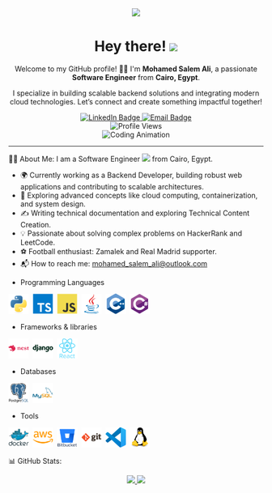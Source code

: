<!--
**Mohamed-Salem-Ali/Mohamed-Salem-Ali** is a ✨ _special_ ✨ repository because its `README.md` (this file) appears on your GitHub profile.

Here are some ideas to get you started:

- 🔭 I’m currently working on ...
- 🌱 I’m currently learning ...
- 👯 I’m looking to collaborate on ...
- 🤔 I’m looking for help with ...
- 💬 Ask me about ...
- 📫 How to reach me: ...
- 😄 Pronouns: ...
- ⚡ Fun fact: ...
-->

<div id="header" align="center">
  <img src="https://media.giphy.com/media/bGgsc5mWoryfgKBx1u/giphy.gif" width="100"/>
  <h1 align="center">
    Hey there! 
    <img src="https://media.giphy.com/media/hvRJCLFzcasrR4ia7z/giphy.gif" width="30px"/>
  </h1>
  <p>Welcome to my GitHub profile! 👨‍💻 I'm <strong>Mohamed Salem Ali</strong>, a passionate <strong>Software Engineer</strong> from <strong>Cairo, Egypt</strong>.</p>
  <p>I specialize in building scalable backend solutions and integrating modern cloud technologies. Let’s connect and create something impactful together!</p>
</div>

<div id="badges" align="center">
  <a href="https://www.linkedin.com/in/mohamed-salem-ali/" target="_blank">
    <img src="https://img.shields.io/badge/LinkedIn-blue?style=for-the-badge&logo=linkedin&logoColor=white" alt="LinkedIn Badge"/>
  </a>
  <a href="mohamed_salem_ali@outlook.com" target="_blank">
    <img src="https://img.shields.io/badge/Email-red?style=for-the-badge&logo=gmail&logoColor=white" alt="Email Badge"/>
  </a>
</div>

<div align="center">
  <img src="https://komarev.com/ghpvc/?username=Mohamed-Salem-Ali&style=flat-square&color=blue" alt="Profile Views"/>
</div>

<div align="center">
  <img src="https://media.giphy.com/media/dWesBcTLavkZuG35MI/giphy.gif" width="600" height="300" alt="Coding Animation"/>
</div>


---
👨‍💻 About Me:
I am a Software Engineer <img src="https://media.giphy.com/media/WUlplcMpOCEmTGBtBW/giphy.gif" width="30"> from Cairo, Egypt.

- 🌍 Currently working as a Backend Developer, building robust web applications and contributing to scalable architectures.
- 🚀 Exploring advanced concepts like cloud computing, containerization, and system design.
- ✍️ Writing technical documentation and exploring Technical Content Creation.
- 💡 Passionate about solving complex problems on HackerRank and LeetCode.
- ⚽ Football enthusiast: Zamalek and Real Madrid supporter.
- 📬 How to reach me: mohamed_salem_ali@outlook.com
<div> 


- Programming Languages
<!-- Programming languages --> 
<img src="https://github.com/devicons/devicon/blob/master/icons/python/python-original.svg" title="Python" alt="Python" width="40" height="40"/>&nbsp; <img src="https://github.com/devicons/devicon/blob/master/icons/typescript/typescript-original.svg" title="TypeScript" alt="TypeScript" width="40" height="40"/>&nbsp; <img src="https://github.com/devicons/devicon/blob/master/icons/javascript/javascript-original.svg" title="JavaScript" alt="JavaScript" width="40" height="40"/>&nbsp; <img src="https://github.com/devicons/devicon/blob/master/icons/java/java-original.svg" title="Java" alt="Java" width="40" height="40"/>&nbsp; <img src="https://github.com/devicons/devicon/blob/master/icons/cplusplus/cplusplus-original.svg" title="C++" alt="C++" width="40" height="40"/>&nbsp; <img src="https://github.com/devicons/devicon/blob/master/icons/csharp/csharp-original.svg" title="C#" alt="C#" width="40" height="40"/>&nbsp; 


- Frameworks & libraries
<!-- Frameworks & libraries -->
<img src="https://github.com/devicons/devicon/blob/master/icons/nestjs/nestjs-original-wordmark.svg" title="NestJS" alt="NestJS" width="40" height="40"/>  
<img src="https://github.com/devicons/devicon/blob/master/icons/django/django-plain-wordmark.svg" title="Django" alt="Django" width="40" height="40"/>  
<img src="https://github.com/devicons/devicon/blob/master/icons/react/react-original-wordmark.svg" title="React" alt="React" width="40" height="40"/> 

- Databases
<!-- Databases -->
<img src="https://github.com/devicons/devicon/blob/master/icons/postgresql/postgresql-original-wordmark.svg" title="PostgreSQL" alt="PostgreSQL" width="40" height="40"/>  
<img src="https://github.com/devicons/devicon/blob/master/icons/mysql/mysql-original-wordmark.svg" title="MySQL" alt="MySQL" width="40" height="40"/> 

- Tools
<!-- Tools -->
<img src="https://github.com/devicons/devicon/blob/master/icons/docker/docker-original-wordmark.svg" title="Docker" alt="Docker" width="40" height="40"/>  
<img src="https://github.com/devicons/devicon/blob/master/icons/amazonwebservices/amazonwebservices-plain-wordmark.svg" title="AWS" alt="AWS" width="40" height="40"/>  
<img src="https://github.com/devicons/devicon/blob/master/icons/bitbucket/bitbucket-original-wordmark.svg" title="Bitbucket" alt="Bitbucket" width="40" height="40"/>  
<img src="https://github.com/devicons/devicon/blob/master/icons/git/git-original-wordmark.svg" title="Git" alt="Git" width="40" height="40"/>  
<img src="https://github.com/devicons/devicon/blob/master/icons/vscode/vscode-original.svg" title="VS Code" alt="VS Code" width="40" height="40"/>  
<img src="https://github.com/devicons/devicon/blob/master/icons/linux/linux-original.svg" title="Linux" alt="Linux" width="40" height="40"/> 

</div>
📊 GitHub Stats:


<p align="center"> <a href="https://github.com/Mohamed-Salem-Ali"> <img height="150em" src="https://github-readme-stats.vercel.app/api?username=Mohamed-Salem-Ali&show_icons=true&count_private=true&theme=radical&include_all_commits=true"/> <img height="150em" src="https://github-readme-stats.vercel.app/api/top-langs/?username=Mohamed-Salem-Ali&theme=react&layout=compact"/> </a> </p>

